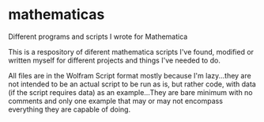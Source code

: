 # mathematicas
Different programs and scripts I wrote for Mathematica 


This is a respository of diferent mathematica scripts I've found, modified or written myself for different projects and things I've needed to do. 

All files are in the Wolfram Script format mostly because I'm lazy...they are not intended to be an actual script to be run as is, 
but rather code, with data (if the script requires data) as an example...They are bare minimum with no comments and only one example that may or may not 
encompass everything they are capable of doing. 
